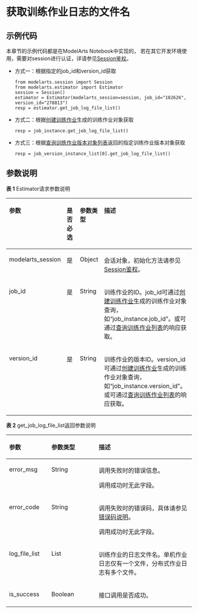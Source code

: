 # 获取训练作业日志的文件名<a name="modelarts_04_0163"></a>

## 示例代码<a name="zh-cn_topic_0170904393_section35881040102516"></a>

本章节的示例代码都是在ModelArts Notebook中实现的， 若在其它开发环境使用，需要对session进行认证，详请参见[Session鉴权](Session鉴权概述.md)。

-   方式一：根据指定的job\_id和version\_id获取

    ```
    from modelarts.session import Session
    from modelarts.estimator import Estimator
    session = Session()
    estimator = Estimator(modelarts_session=session, job_id="182626", version_id="278813")
    resp = estimator.get_job_log_file_list()
    ```


-   方式二：根据[创建训练作业](创建训练作业.md)生成的训练作业对象获取

    ```
    resp = job_instance.get_job_log_file_list()
    ```


-   方式三：根据[查询训练作业版本对象列表](查询训练作业版本对象列表.md)返回的指定训练作业版本对象获取

    ```
    resp = job_version_instance_list[0].get_job_log_file_list()
    ```


## 参数说明<a name="zh-cn_topic_0170904393_section85751315416"></a>

**表 1**  Estimator请求参数说明

<a name="zh-cn_topic_0170904393_table155461191218"></a>
<table><thead align="left"><tr id="zh-cn_topic_0170904393_row254817912212"><th class="cellrowborder" valign="top" width="22.75%" id="mcps1.2.5.1.1"><p id="zh-cn_topic_0170904393_p12549899214"><a name="zh-cn_topic_0170904393_p12549899214"></a><a name="zh-cn_topic_0170904393_p12549899214"></a>参数</p>
</th>
<th class="cellrowborder" valign="top" width="9.879999999999999%" id="mcps1.2.5.1.2"><p id="zh-cn_topic_0170904393_p3552101193813"><a name="zh-cn_topic_0170904393_p3552101193813"></a><a name="zh-cn_topic_0170904393_p3552101193813"></a>是否必选</p>
</th>
<th class="cellrowborder" valign="top" width="12.82%" id="mcps1.2.5.1.3"><p id="zh-cn_topic_0170904393_p1755169172118"><a name="zh-cn_topic_0170904393_p1755169172118"></a><a name="zh-cn_topic_0170904393_p1755169172118"></a>参数类型</p>
</th>
<th class="cellrowborder" valign="top" width="54.55%" id="mcps1.2.5.1.4"><p id="zh-cn_topic_0170904393_p55521998211"><a name="zh-cn_topic_0170904393_p55521998211"></a><a name="zh-cn_topic_0170904393_p55521998211"></a>描述</p>
</th>
</tr>
</thead>
<tbody><tr id="zh-cn_topic_0170904393_row8893215413"><td class="cellrowborder" valign="top" width="22.75%" headers="mcps1.2.5.1.1 "><p id="zh-cn_topic_0170904393_p6891421842"><a name="zh-cn_topic_0170904393_p6891421842"></a><a name="zh-cn_topic_0170904393_p6891421842"></a>modelarts_session</p>
</td>
<td class="cellrowborder" valign="top" width="9.879999999999999%" headers="mcps1.2.5.1.2 "><p id="zh-cn_topic_0170904393_p68972047"><a name="zh-cn_topic_0170904393_p68972047"></a><a name="zh-cn_topic_0170904393_p68972047"></a>是</p>
</td>
<td class="cellrowborder" valign="top" width="12.82%" headers="mcps1.2.5.1.3 "><p id="zh-cn_topic_0170904393_p158912219419"><a name="zh-cn_topic_0170904393_p158912219419"></a><a name="zh-cn_topic_0170904393_p158912219419"></a>Object</p>
</td>
<td class="cellrowborder" valign="top" width="54.55%" headers="mcps1.2.5.1.4 "><p id="zh-cn_topic_0170904393_p1689152543"><a name="zh-cn_topic_0170904393_p1689152543"></a><a name="zh-cn_topic_0170904393_p1689152543"></a>会话对象，初始化方法请参见<a href="Session鉴权概述.md">Session鉴权</a>。</p>
</td>
</tr>
<tr id="zh-cn_topic_0170904393_row197933582219"><td class="cellrowborder" valign="top" width="22.75%" headers="mcps1.2.5.1.1 "><p id="zh-cn_topic_0170904393_p10361105925611"><a name="zh-cn_topic_0170904393_p10361105925611"></a><a name="zh-cn_topic_0170904393_p10361105925611"></a>job_id</p>
</td>
<td class="cellrowborder" valign="top" width="9.879999999999999%" headers="mcps1.2.5.1.2 "><p id="zh-cn_topic_0170904393_p196751771039"><a name="zh-cn_topic_0170904393_p196751771039"></a><a name="zh-cn_topic_0170904393_p196751771039"></a>是</p>
</td>
<td class="cellrowborder" valign="top" width="12.82%" headers="mcps1.2.5.1.3 "><p id="zh-cn_topic_0170904393_p8675972311"><a name="zh-cn_topic_0170904393_p8675972311"></a><a name="zh-cn_topic_0170904393_p8675972311"></a>String</p>
</td>
<td class="cellrowborder" valign="top" width="54.55%" headers="mcps1.2.5.1.4 "><p id="zh-cn_topic_0170904393_p354118145165"><a name="zh-cn_topic_0170904393_p354118145165"></a><a name="zh-cn_topic_0170904393_p354118145165"></a>训练作业的ID。job_id可通过<a href="创建训练作业.md">创建训练作业</a>生成的训练作业对象查询，如<span class="filepath" id="filepath1790145761716"><a name="filepath1790145761716"></a><a name="filepath1790145761716"></a>“job_instance.job_id”</span>。或可通过<a href="查询训练作业列表.md">查询训练作业列表</a>的响应获取。</p>
</td>
</tr>
<tr id="zh-cn_topic_0170904393_row105532902114"><td class="cellrowborder" valign="top" width="22.75%" headers="mcps1.2.5.1.1 "><p id="zh-cn_topic_0170904393_p212669145714"><a name="zh-cn_topic_0170904393_p212669145714"></a><a name="zh-cn_topic_0170904393_p212669145714"></a>version_id</p>
</td>
<td class="cellrowborder" valign="top" width="9.879999999999999%" headers="mcps1.2.5.1.2 "><p id="zh-cn_topic_0170904393_p955361173817"><a name="zh-cn_topic_0170904393_p955361173817"></a><a name="zh-cn_topic_0170904393_p955361173817"></a>是</p>
</td>
<td class="cellrowborder" valign="top" width="12.82%" headers="mcps1.2.5.1.3 "><p id="zh-cn_topic_0170904393_p327982618582"><a name="zh-cn_topic_0170904393_p327982618582"></a><a name="zh-cn_topic_0170904393_p327982618582"></a>String</p>
</td>
<td class="cellrowborder" valign="top" width="54.55%" headers="mcps1.2.5.1.4 "><p id="zh-cn_topic_0170904393_p388712374570"><a name="zh-cn_topic_0170904393_p388712374570"></a><a name="zh-cn_topic_0170904393_p388712374570"></a>训练作业的版本ID。version_id可通过<a href="创建训练作业.md">创建训练作业</a>生成的训练作业对象查询，如<span class="filepath" id="filepath13936213180"><a name="filepath13936213180"></a><a name="filepath13936213180"></a>“job_instance.version_id”</span>。或可通过<a href="查询训练作业列表.md">查询训练作业列表</a>的响应获取。</p>
</td>
</tr>
</tbody>
</table>

**表 2**  get\_job\_log\_file\_list返回参数说明

<a name="zh-cn_topic_0170904393_table3969737616316"></a>
<table><thead align="left"><tr id="zh-cn_topic_0170904393_row4420603516316"><th class="cellrowborder" valign="top" width="22.770000000000003%" id="mcps1.2.4.1.1"><p id="zh-cn_topic_0170904393_p201671416332"><a name="zh-cn_topic_0170904393_p201671416332"></a><a name="zh-cn_topic_0170904393_p201671416332"></a>参数</p>
</th>
<th class="cellrowborder" valign="top" width="25.52%" id="mcps1.2.4.1.2"><p id="zh-cn_topic_0170904393_p1121753616332"><a name="zh-cn_topic_0170904393_p1121753616332"></a><a name="zh-cn_topic_0170904393_p1121753616332"></a>参数类型</p>
</th>
<th class="cellrowborder" valign="top" width="51.71%" id="mcps1.2.4.1.3"><p id="zh-cn_topic_0170904393_p3620524816332"><a name="zh-cn_topic_0170904393_p3620524816332"></a><a name="zh-cn_topic_0170904393_p3620524816332"></a>描述</p>
</th>
</tr>
</thead>
<tbody><tr id="zh-cn_topic_0170904393_row13693818959"><td class="cellrowborder" valign="top" width="22.770000000000003%" headers="mcps1.2.4.1.1 "><p id="zh-cn_topic_0170904393_p36949182517"><a name="zh-cn_topic_0170904393_p36949182517"></a><a name="zh-cn_topic_0170904393_p36949182517"></a>error_msg</p>
</td>
<td class="cellrowborder" valign="top" width="25.52%" headers="mcps1.2.4.1.2 "><p id="zh-cn_topic_0170904393_p4694111814518"><a name="zh-cn_topic_0170904393_p4694111814518"></a><a name="zh-cn_topic_0170904393_p4694111814518"></a>String</p>
</td>
<td class="cellrowborder" valign="top" width="51.71%" headers="mcps1.2.4.1.3 "><p id="zh-cn_topic_0170904393_p3759625025"><a name="zh-cn_topic_0170904393_p3759625025"></a><a name="zh-cn_topic_0170904393_p3759625025"></a>调用失败时的错误信息。</p>
<p id="zh-cn_topic_0170904393_p1883217281754"><a name="zh-cn_topic_0170904393_p1883217281754"></a><a name="zh-cn_topic_0170904393_p1883217281754"></a>调用成功时无此字段。</p>
</td>
</tr>
<tr id="zh-cn_topic_0170904393_row1122668316316"><td class="cellrowborder" valign="top" width="22.770000000000003%" headers="mcps1.2.4.1.1 "><p id="zh-cn_topic_0170904393_p2549041516332"><a name="zh-cn_topic_0170904393_p2549041516332"></a><a name="zh-cn_topic_0170904393_p2549041516332"></a>error_code</p>
</td>
<td class="cellrowborder" valign="top" width="25.52%" headers="mcps1.2.4.1.2 "><p id="zh-cn_topic_0170904393_p732886516332"><a name="zh-cn_topic_0170904393_p732886516332"></a><a name="zh-cn_topic_0170904393_p732886516332"></a>String</p>
</td>
<td class="cellrowborder" valign="top" width="51.71%" headers="mcps1.2.4.1.3 "><p id="zh-cn_topic_0170904393_p16694551165"><a name="zh-cn_topic_0170904393_p16694551165"></a><a name="zh-cn_topic_0170904393_p16694551165"></a>调用失败时的错误码，具体请参见<a href="公共参数.md#section29446341644">错误码说明</a>。</p>
<p id="zh-cn_topic_0170904393_p5676720116332"><a name="zh-cn_topic_0170904393_p5676720116332"></a><a name="zh-cn_topic_0170904393_p5676720116332"></a>调用成功时无此字段。</p>
</td>
</tr>
<tr id="zh-cn_topic_0170904393_row977626816316"><td class="cellrowborder" valign="top" width="22.770000000000003%" headers="mcps1.2.4.1.1 "><p id="zh-cn_topic_0170904393_p306381116332"><a name="zh-cn_topic_0170904393_p306381116332"></a><a name="zh-cn_topic_0170904393_p306381116332"></a>log_file_list</p>
</td>
<td class="cellrowborder" valign="top" width="25.52%" headers="mcps1.2.4.1.2 "><p id="zh-cn_topic_0170904393_p3611764516332"><a name="zh-cn_topic_0170904393_p3611764516332"></a><a name="zh-cn_topic_0170904393_p3611764516332"></a>List</p>
</td>
<td class="cellrowborder" valign="top" width="51.71%" headers="mcps1.2.4.1.3 "><p id="zh-cn_topic_0170904393_p3984816716332"><a name="zh-cn_topic_0170904393_p3984816716332"></a><a name="zh-cn_topic_0170904393_p3984816716332"></a>训练作业的日志文件名。单机作业日志仅有一个文件，分布式作业日志有多个文件。</p>
</td>
</tr>
<tr id="zh-cn_topic_0170904393_row162969122544"><td class="cellrowborder" valign="top" width="22.770000000000003%" headers="mcps1.2.4.1.1 "><p id="zh-cn_topic_0170904393_p165091347181414"><a name="zh-cn_topic_0170904393_p165091347181414"></a><a name="zh-cn_topic_0170904393_p165091347181414"></a>is_success</p>
</td>
<td class="cellrowborder" valign="top" width="25.52%" headers="mcps1.2.4.1.2 "><p id="zh-cn_topic_0170904393_p132973125542"><a name="zh-cn_topic_0170904393_p132973125542"></a><a name="zh-cn_topic_0170904393_p132973125542"></a>Boolean</p>
</td>
<td class="cellrowborder" valign="top" width="51.71%" headers="mcps1.2.4.1.3 "><p id="zh-cn_topic_0170904393_p14433359122514"><a name="zh-cn_topic_0170904393_p14433359122514"></a><a name="zh-cn_topic_0170904393_p14433359122514"></a>接口调用是否成功。</p>
</td>
</tr>
</tbody>
</table>


